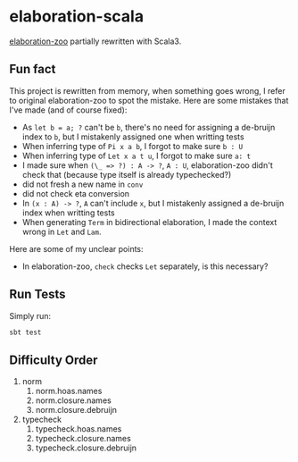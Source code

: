 # elaboration-scala

[elaboration-zoo](https://github.com/AndrasKovacs/elaboration-zoo) partially rewritten with Scala3.

## Fun fact

This project is rewritten from memory, when something goes wrong, I refer to original elaboration-zoo to spot the mistake. Here are some mistakes that I've made (and of course fixed):

- As `let b = a; ?` can't be `b`, there's no need for assigning a de-bruijn index to `b`, but I mistakenly assigned one when writting tests
- When inferring type of `Pi x a b`, I forgot to make sure `b : U`
- When inferring type of `Let x a t u`, I forgot to make sure `a: t`
- I made sure when `(\_ => ?) : A -> ?`, `A : U`, elaboration-zoo didn't check that (because type itself is already typechecked?)
- did not fresh a new name in `conv`
- did not check eta conversion
- In `(x : A) -> ?`, `A` can't include `x`, but I mistakenly assigned a de-bruijn index when writting tests
- When generating `Term` in bidirectional elaboration, I made the context wrong in `Let` and `Lam`.

Here are some of my unclear points:

- In elaboration-zoo, `check` checks `Let` separately, is this necessary?

## Run Tests

Simply run:

```sh
sbt test
```

## Difficulty Order

1. norm
    1. norm.hoas.names
    2. norm.closure.names
    3. norm.closure.debruijn
2. typecheck
    1. typecheck.hoas.names
    2. typecheck.closure.names
    3. typecheck.closure.debruijn
